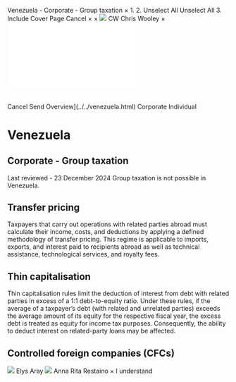 Venezuela - Corporate - Group taxation
×
1.
2.
Unselect All
Unselect All
3.
Include Cover Page
Cancel
×
×
![](../../-/media/world-wide-tax-summaries/attachments/global---chris-wooley.ashx%3Frev=ac5e5f3223b34096b1afc2a6009c7320&revision=ac5e5f32-23b3-4096-b1af-c2a6009c7320&hash=859B7ADC84DC2CBEC9760E9E6EE7DE6D0A8BFCDF)
CW
Chris Wooley
×
![](group-taxation.html)
######
Cancel
Send
Overview](../../venezuela.html)
Corporate
Individual
# Venezuela
## Corporate - Group taxation
Last reviewed - 23 December 2024
Group taxation is not possible in Venezuela.
## Transfer pricing
Taxpayers that carry out operations with related parties abroad must calculate their income, costs, and deductions by applying a defined methodology of transfer pricing. This regime is applicable to imports, exports, and interest paid to recipients abroad as well as technical assistance, technological services, and royalty fees.
## Thin capitalisation
Thin capitalisation rules limit the deduction of interest from debt with related parties in excess of a 1:1 debt-to-equity ratio. Under these rules, if the average of a taxpayer’s debt (with related and unrelated parties) exceeds the average amount of its equity for the respective fiscal year, the excess debt is treated as equity for income tax purposes. Consequently, the ability to deduct interest on related-party loans may be affected.
## Controlled foreign companies (CFCs)
![](../../-/media/world-wide-tax-summaries/attachments/venezuela---elys-aray.ashx%3Frev=715eb4485948435698ca4d50f1b391f2&revision=715eb448-5948-4356-98ca-4d50f1b391f2&hash=90BF48E28EEB68EC453BF8B5BD5118F60627DBEF)
Elys Aray
![](../../-/media/world-wide-tax-summaries/attachments/venezuela---anna-restaino.ashx%3Frev=8bf969c6e8184fe99094e1b2b4eccd8c&revision=8bf969c6-e818-4fe9-9094-e1b2b4eccd8c&hash=6610E1ED0FDEFDAA8640CA12BE5F11BE9B57DE4C)
Anna Rita Restaino
×
I understand